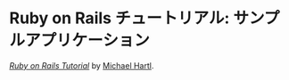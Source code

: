 # Ruby on Rails チュートリアル: サンプルアプリケーション

[*Ruby on Rails Tutorial*](http://railstutorial.jp/)
by [Michael Hartl](http://michaelhartl.com/).
